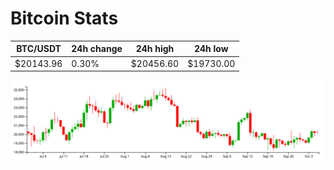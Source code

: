 # Bitcoin Stats

BTC/USDT|24h change|24h high|24h low|
|---|---|---|---|
|$20143.96|0.30%|$20456.60|$19730.00|

<img src="./chart.svg">
